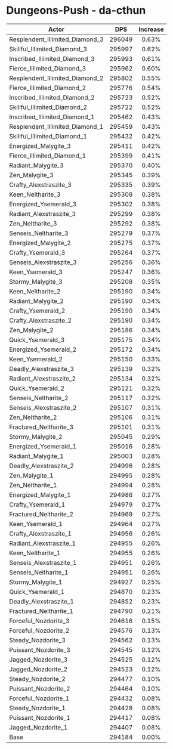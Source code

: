 # Dungeons-Push - da-cthun
| Actor | DPS | Increase |
|---|:---:|:---:|
|Resplendent_Illimited_Diamond_3|296049|0.63%|
|Skillful_Illimited_Diamond_3|295997|0.62%|
|Inscribed_Illimited_Diamond_3|295993|0.61%|
|Fierce_Illimited_Diamond_3|295962|0.60%|
|Resplendent_Illimited_Diamond_2|295802|0.55%|
|Fierce_Illimited_Diamond_2|295776|0.54%|
|Inscribed_Illimited_Diamond_2|295723|0.52%|
|Skillful_Illimited_Diamond_2|295722|0.52%|
|Inscribed_Illimited_Diamond_1|295462|0.43%|
|Resplendent_Illimited_Diamond_1|295459|0.43%|
|Skillful_Illimited_Diamond_1|295432|0.42%|
|Energized_Malygite_3|295411|0.42%|
|Fierce_Illimited_Diamond_1|295399|0.41%|
|Radiant_Malygite_3|295370|0.40%|
|Zen_Malygite_3|295345|0.39%|
|Crafty_Alexstraszite_3|295335|0.39%|
|Keen_Neltharite_3|295308|0.38%|
|Energized_Ysemerald_3|295302|0.38%|
|Radiant_Alexstraszite_3|295299|0.38%|
|Zen_Neltharite_3|295292|0.38%|
|Senseis_Neltharite_3|295279|0.37%|
|Energized_Malygite_2|295275|0.37%|
|Crafty_Ysemerald_3|295264|0.37%|
|Senseis_Alexstraszite_3|295256|0.36%|
|Keen_Ysemerald_3|295247|0.36%|
|Stormy_Malygite_3|295208|0.35%|
|Keen_Neltharite_2|295190|0.34%|
|Radiant_Malygite_2|295190|0.34%|
|Crafty_Ysemerald_2|295190|0.34%|
|Crafty_Alexstraszite_2|295190|0.34%|
|Zen_Malygite_2|295186|0.34%|
|Quick_Ysemerald_3|295175|0.34%|
|Energized_Ysemerald_2|295172|0.34%|
|Keen_Ysemerald_2|295150|0.33%|
|Deadly_Alexstraszite_3|295139|0.32%|
|Radiant_Alexstraszite_2|295134|0.32%|
|Quick_Ysemerald_2|295121|0.32%|
|Senseis_Neltharite_2|295117|0.32%|
|Senseis_Alexstraszite_2|295107|0.31%|
|Zen_Neltharite_2|295106|0.31%|
|Fractured_Neltharite_3|295101|0.31%|
|Stormy_Malygite_2|295045|0.29%|
|Energized_Ysemerald_1|295016|0.28%|
|Radiant_Malygite_1|295003|0.28%|
|Deadly_Alexstraszite_2|294996|0.28%|
|Zen_Malygite_1|294995|0.28%|
|Zen_Neltharite_1|294994|0.28%|
|Energized_Malygite_1|294986|0.27%|
|Crafty_Ysemerald_1|294979|0.27%|
|Fractured_Neltharite_2|294969|0.27%|
|Keen_Ysemerald_1|294964|0.27%|
|Crafty_Alexstraszite_1|294956|0.26%|
|Radiant_Alexstraszite_1|294955|0.26%|
|Keen_Neltharite_1|294955|0.26%|
|Senseis_Alexstraszite_1|294951|0.26%|
|Senseis_Neltharite_1|294951|0.26%|
|Stormy_Malygite_1|294927|0.25%|
|Quick_Ysemerald_1|294870|0.23%|
|Deadly_Alexstraszite_1|294852|0.23%|
|Fractured_Neltharite_1|294790|0.21%|
|Forceful_Nozdorite_3|294616|0.15%|
|Forceful_Nozdorite_2|294576|0.13%|
|Steady_Nozdorite_3|294562|0.13%|
|Puissant_Nozdorite_3|294545|0.12%|
|Jagged_Nozdorite_3|294525|0.12%|
|Jagged_Nozdorite_2|294523|0.12%|
|Steady_Nozdorite_2|294477|0.10%|
|Puissant_Nozdorite_2|294464|0.10%|
|Forceful_Nozdorite_1|294432|0.08%|
|Steady_Nozdorite_1|294428|0.08%|
|Puissant_Nozdorite_1|294417|0.08%|
|Jagged_Nozdorite_1|294407|0.08%|
|Base|294184|0.00%|
